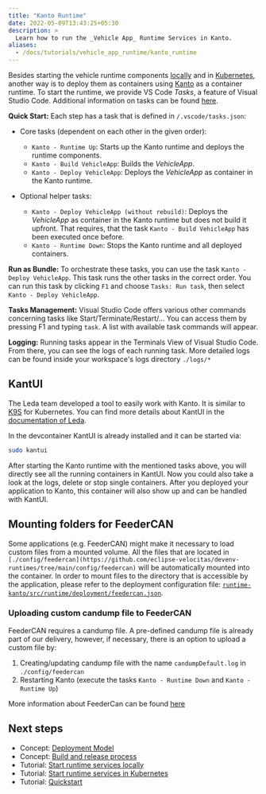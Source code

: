 ```yaml
---
title: "Kanto Runtime"
date: 2022-05-09T13:43:25+05:30
description: >
  Learn how to run the _Vehicle App_ Runtime Services in Kanto.
aliases:
  - /docs/tutorials/vehicle_app_runtime/kanto_runtime
---
```


Besides starting the vehicle runtime components [locally](/docs/tutorials/vehicle_app_runtime/local_runtime) and in [Kubernetes](/docs/tutorials/vehicle_app_runtime/kubernetes_runtime), another way is to deploy them as containers using [Kanto](https://eclipse.dev/kanto/) as a container runtime. To start the runtime, we provide VS Code _Tasks_, a feature of Visual Studio Code. Additional information on tasks can be found [here](https://code.visualstudio.com/docs/editor/tasks).

**Quick Start:** Each step has a task that is defined in `/.vscode/tasks.json`:

* Core tasks (dependent on each other in the given order):
  * ```Kanto - Runtime Up```: Starts up the Kanto runtime and deploys the runtime components.
  * ```Kanto - Build VehicleApp```: Builds the _VehicleApp_.
  * ```Kanto - Deploy VehicleApp```: Deploys the _VehicleApp_ as container in the Kanto runtime.

* Optional helper tasks:
  * ```Kanto - Deploy VehicleApp (without rebuild)```: Deploys the _VehicleApp_ as container in the Kanto runtime but does not build it upfront. That requires, that the task ```Kanto - Build VehicleApp``` has been executed once before.
  * ```Kanto - Runtime Down```: Stops the Kanto runtime and all deployed containers.

**Run as Bundle:** To orchestrate these tasks, you can use the task `Kanto - Deploy VehicleApp`. This task runs the other tasks in the correct order. You can run this task by clicking `F1` and choose `Tasks: Run task`, then select `Kanto - Deploy VehicleApp`.

**Tasks Management:** Visual Studio Code offers various other commands concerning tasks like Start/Terminate/Restart/... You can access them by pressing F1 and typing `task`. A list with available task commands will appear.

**Logging:** Running tasks appear in the Terminals View of Visual Studio Code. From there, you can see the logs of each running task. More detailed logs can be found inside your workspace's logs directory `./logs/*`

## KantUI

The Leda team developed a tool to easily work with Kanto. It is similar to [K9S](https://k9scli.io/) for Kubernetes. You can find more details about KantUI in the [documentation of Leda](https://eclipse-leda.github.io/leda/docs/general-usage/utilities/kantui/).

In the devcontainer KantUI is already installed and it can be started via:

```bash
sudo kantui
```

After starting the Kanto runtime with the mentioned tasks above, you will directly see all the running containers in KantUI. Now you could also take a look at the logs, delete or stop single containers. After you deployed your application to Kanto, this container will also show up and can be handled with KantUI.

## Mounting folders for FeederCAN

Some applications (e.g. FeederCAN) might make it necessary to load custom files from a mounted volume.
All the files that are located in `[./config/feedercan](https://github.com/eclipse-velocitas/devenv-runtimes/tree/main/config/feedercan)` will be automatically mounted into the container. In order to mount files to the directory that is accessible by the application, please refer to the deployment configuration file: [`runtime-kanto/src/runtime/deployment/feedercan.json`](https://github.com/eclipse-velocitas/devenv-runtimes/blob/main/runtime-kanto/src/runtime/deployment/feedercan.json).

### Uploading custom candump file to FeederCAN

FeederCAN requires a candump file. A pre-defined candump file is already part of our delivery, however, if necessary, there is an option to upload a custom file by:

1. Creating/updating candump file with the name `candumpDefault.log` in `./config/feedercan`
1. Restarting Kanto (execute the tasks ```Kanto - Runtime Down``` and ```Kanto - Runtime Up```)

More information about FeederCan can be found [here](https://github.com/eclipse/kuksa.val.feeders/tree/main/dbc2val)

## Next steps

* Concept: [Deployment Model](/docs/concepts/deployment_model)
* Concept: [Build and release process](/docs/concepts/deployment_model/vehicle_app_releases)
* Tutorial: [Start runtime services locally](/docs/tutorials/vehicle_app_runtime/local_runtime)
* Tutorial: [Start runtime services in Kubernetes](/docs/tutorials/vehicle_app_runtime/kubernetes_runtime)
* Tutorial: [Quickstart](/docs/tutorials/quickstart.md)
